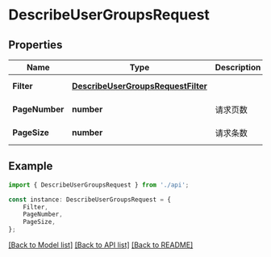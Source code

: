 # DescribeUserGroupsRequest


## Properties

Name | Type | Description | Notes
------------ | ------------- | ------------- | -------------
**Filter** | [**DescribeUserGroupsRequestFilter**](DescribeUserGroupsRequestFilter.md) |  | [default to undefined]
**PageNumber** | **number** | 请求页数 | [default to undefined]
**PageSize** | **number** | 请求条数 | [default to undefined]

## Example

```typescript
import { DescribeUserGroupsRequest } from './api';

const instance: DescribeUserGroupsRequest = {
    Filter,
    PageNumber,
    PageSize,
};
```

[[Back to Model list]](../README.md#documentation-for-models) [[Back to API list]](../README.md#documentation-for-api-endpoints) [[Back to README]](../README.md)
